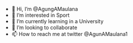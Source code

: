 - 👋 Hi, I’m @AgungAMaulana
- 👀 I’m interested in Sport
- 🌱 I’m currently learning in a University
- 💞️ I’m looking to collaborate
- 📫 How to reach me at twitter @AgunAMaulana1

<!---
AgungAMaulana/AgungAMaulana is a ✨ special ✨ repository because its `README.md` (this file) appears on your GitHub profile.
You can click the Preview link to take a look at your changes.
--->
